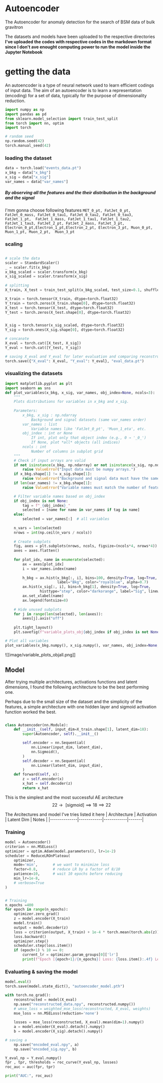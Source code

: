 # Autoencoder

The Autoencoder for anomaly detection for the search of BSM data of bulk gravitron

The datasets and models have been uploaded to the respective directories
**I've uploaded the codes with respective codes in the markdown format since I don't ave enought computing power to run the model inside the Jupyter Notebook**



# getting the data

 An autoencoder is a type of neural network used to learn efficient codings of input data. The aim of an autoencoder is to learn a representation (encoding) for a set of data, typically for the purpose of dimensionality reduction.

```python
import numpy as np
import pandas as pd
from sklearn.model_selection import train_test_split
from torch import nn, optim
import torch

# random seed 
np.random.seed(42)
torch.manual_seed(42)
```

### loading the dataset

```python
data = torch.load("events_data.pt")
x_bkg = data["x_bkg"]
x_sig = data["x_sig"]
var_names = data["var_names"]

```
##### By observing all the features and the their distribution in the background and the signal
I'mm gonna choose following features 
`MET_0_pt, FatJet_0_pt, FatJet_0_mass, FatJet_0_tau1, FatJet_0_tau2, FatJet_0_tau3, FatJet_1_pt,  FatJet_1_mass, FatJet_1_tau1, FatJet_1_tau2, FatJet_1_tau3, FatJet_2_pt, FatJet_2_mass, FatJet_3_pt, Electron_0_pt,Electron_1_pt,Electron_2_pt, Electron_3_pt, Muon_0_pt, Muon_1_pt, Muon_2_pt,  Muon_3_pt`

### scaling
```python

# scale the data
scaler = StandardScaler()
_ = scaler.fit(x_bkg)
x_bkg_scaled = scaler.transform(x_bkg)
x_sig_scaled = scaler.transform(x_sig)
        
# splitting
X_train, X_test = train_test_split(x_bkg_scaled, test_size=0.1, shuffle=True)

X_train = torch.tensor(X_train, dtype=torch.float32)
Y_train = torch.zeros(X_train.shape[0], dtype=torch.float32)  
X_test = torch.tensor(X_test, dtype=torch.float32)
Y_test = torch.zeros(X_test.shape[0], dtype=torch.float32)  


X_sig = torch.tensor(x_sig_scaled, dtype=torch.float32)
Y_sig = torch.ones(X_sig.shape[0], dtype=torch.float32)  

# concanate
X_eval = torch.cat([X_test, X_sig])
Y_eval = torch.cat([Y_test, Y_sig])

# saving X_eval and Y_eval for later evaluation and comparing reconstruction
torch.save({"X_eval": X_eval, "Y_eval": Y_eval}, "eval_data.pt")

```
### visualizing the datasets
```python
import matplotlib.pyplot as plt
import seaborn as sns
def plot_variables(x_bkg, x_sig, var_names, obj_index=None, ncols=3):
    """
    Plots distributions for variables in x_bkg and x_sig.
    
    Parameters:
        x_bkg, x_sig : np.ndarray
            Background and signal datasets (same var_names order)
        var_names : list
            Variable names like 'FatJet_0_pt', 'Muon_1_eta', etc.
        obj_index : int or None
            If int, plot only that object index (e.g., 0 → '_0_')
            If None, plot *all* objects (all indices)
        ncols : int
            Number of columns in subplot grid
    """
    # Check if input arrays are valid
    if not isinstance(x_bkg, np.ndarray) or not isinstance(x_sig, np.ndarray):
        raise ValueError("Input data must be numpy arrays.")
    if x_bkg.shape[1] != x_sig.shape[1]:
        raise ValueError("Background and signal data must have the same number of features.")
    if len(var_names) != x_bkg.shape[1]:
        raise ValueError("Variable names must match the number of features in the data.")

    # Filter variable names based on obj_index
    if obj_index is not None:
        tag = f"_{obj_index}_"
        selected = [name for name in var_names if tag in name]
    else:
        selected = var_names[:]  # all variables
    
    n_vars = len(selected)
    nrows = int(np.ceil(n_vars / ncols))
    
    # Create subplots
    fig, axes = plt.subplots(nrows, ncols, figsize=(ncols*4, nrows*4))
    axes = axes.flatten()
    
    for plot_idx, name in enumerate(selected):
        ax = axes[plot_idx]
        i = var_names.index(name)
        
        h_bkg = ax.hist(x_bkg[:, i], bins=100, density=True, log=True, 
                        label="Bkg", color="royalblue", alpha=0.7)
        ax.hist(x_sig[:, i], bins=h_bkg[1], density=True, log=True, 
                histtype="step", color="darkorange", label="Sig", linewidth=1.3)
        ax.set_xlabel(name)
        ax.legend(fontsize=8)
    
    # Hide unused subplots
    for j in range(len(selected), len(axes)):
        axes[j].axis("off")
    
    plt.tight_layout()
    plt.savefig(f"variable_plots_obj{obj_index if obj_index is not None else 'all'}.png")

# Plot all variables
plot_variables(x_bkg.numpy(), x_sig.numpy(), var_names, obj_index=None, ncols=3)
```



![[image/variable_plots_objall.png]]




## Model
After trying multiple architectures, activations functions and latent dimensions, I found the following architecture to be the best performing one.

Perhaps due to the small size of the dataset and the simplicity of the features, a simple architecture with one hidden layer and sigmoid activation function worked the best.

```python

class Autoencoder(nn.Module):
    def __init__(self, input_dim=X_train.shape[1], latent_dim=18):
        super(Autoencoder, self).__init__()

        self.encoder = nn.Sequential(
            nn.Linear(input_dim, latent_dim),
            nn.Sigmoid(),
        )
        self.decoder = nn.Sequential(
            nn.Linear(latent_dim, input_dim),
        )
    def forward(self, x):
        z = self.encoder(x)
        x_hat = self.decoder(z)
        return x_hat
```

This is the simplest and the most successful AE arcitecture 
$$
22 \rightarrow\text{ [sigmoid]} \implies  18 \implies 22
$$

The Arcitectures and model I've tries listed it here 
| Architecture | Activation | Latent Dim | Notes |
|--------------|------------|------------|-------|


### Training 
```python
model = Autoencoder()
criterion = nn.MSELoss() 
optimizer = optim.Adam(model.parameters(), lr=1e-2)
scheduler = ReduceLROnPlateau(
    optimizer,
    mode='min',       # we want to minimize loss
    factor=0.8,       # reduce LR by a factor of 8/10
    patience=10,      # wait 10 epochs before reducing
    min_lr=1e-8,      
    # verbose=True
)


# Training 
n_epochs =400 
for epoch in range(n_epochs):
    optimizer.zero_grad()
    z = model.encoder(X_train)
    model.train()
    output = model.decoder(z)
    loss = criterion(output, X_train) + 1e-4 * torch.mean(torch.abs(z)) # L1 regularization 
    loss.backward()
    optimizer.step()
    scheduler.step(loss.item())
    if (epoch+1) % 10 == 0:
        current_lr = optimizer.param_groups[0]['lr']
        print(f"Epoch [{epoch+1}/{n_epochs}] Loss: {loss.item():.4f} Learning Rate: {current_lr:.6f}")

```

### Evaluating & saving the model 
```python
model.eval()
torch.save(model.state_dict(), "autoencoder_model.pth")

with torch.no_grad(): 
    reconstructed = model(X_eval)
    np.save("reconstructed_data.npy", reconstructed.numpy())
    # wmse_loss = weighted_mse_loss(reconstructed, X_eval, weights)   
    mse_loss = nn.MSELoss(reduction='none')
    
    losses = mse_loss(reconstructed, X_eval).mean(dim=1).numpy() 
    a = model.encoder(X_eval).detach().numpy()
    b = model.encoder(X_sig).detach().numpy()

# saving a
    np.save("encoded_eval.npy", a) 
    np.save("encoded_sig.npy", b)

Y_eval_np = Y_eval.numpy()
fpr , tpr, thresholds = roc_curve(Y_eval_np, losses)
roc_auc = auc(fpr, tpr)

print("AUC:", roc_auc)


```

